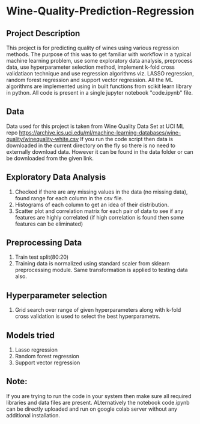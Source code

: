 # Wine-Quality-Prediction-Regression
## Project Description 
This project is for predicting quality of wines using various regression methods. The purpose of this was to get familiar with workflow in a typical machine
learning problem, use some exploratory data analysis, preprocess data, use hyperparameter selection method, implement k-fold cross validatiaon technique and use regression 
algorithms viz. LASSO regression, random forest regression and support vector regression. All the ML algorithms are implemented using in built functions from scikit learn library in python. All code is present in a single jupyter notebook "code.ipynb" file.

## Data
Data used for this project is taken from Wine Quality Data Set at UCI ML repo https://archive.ics.uci.edu/ml/machine-learning-databases/wine-quality/winequality-white.csv
If you run the code script then data is downloaded in the current directory on the fly so there is no need to externally download data. However it can be found in the data folder or can be downloaded from the given link.

## Exploratory Data Analysis
1. Checked if there are any missing values in the data (no missing data), found range for each column in the csv file.
2. Histograms of each column to get an idea of their distribution.
3. Scatter plot and correlation matrix for each pair of data to see if any features are highly correlated (if high correlation is found then some features can be eliminated)

## Preprocessing Data
1. Train test split(80:20)
2. Training data is normalized using standard scaler from sklearn preprocessing module. Same transformation is applied to testing data also.


## Hyperparameter selection
1. Grid search over range of given hyperparameters along with k-fold cross validation is used to select the best hyperparametrs.

## Models tried
1. Lasso regression
2. Random forest regression
3. Support vector regression

## Note: 
If you are trying to run the code in your system then make sure all required libraries and data files are present. ALternatively the notebook code.ipynb can be directly
uploaded and run on google colab server without any additional installation.
